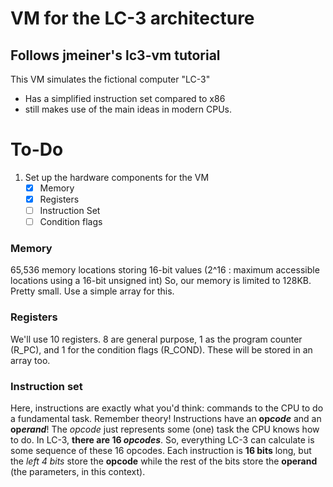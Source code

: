 # VM for the LC-3 architecture
## Follows jmeiner's lc3-vm tutorial
This VM simulates the fictional computer "LC-3"
- Has a simplified instruction set compared to x86
- still makes use of the main ideas in modern CPUs.
# To-Do
1. Set up the hardware components for the VM
   - [x] Memory
   - [x] Registers
   - [ ] Instruction Set
   - [ ] Condition flags

### Memory
65,536 memory locations storing 16-bit values (2^16 : maximum accessible locations using a 16-bit unsigned int)
So, our memory is limited to 128KB. Pretty small.
Use a simple array for this.

### Registers
We'll use 10 registers. 8 are general purpose, 1 as the program counter (R_PC), and 1 for the condition flags (R_COND).
These will be stored in an array too.

### Instruction set
Here, instructions are exactly what you'd think: commands to the CPU to do a fundamental task.
Remember theory! Instructions have an **op*code*** and an **op*erand***!
The *opcode* just represents some (one) task the CPU knows how to do.
In LC-3, **there are 16 *opcodes***. So, everything LC-3 can calculate is some sequence
of these 16 opcodes. Each instruction is **16 bits** long, but the
*left 4 bits* store the **opcode** while the rest of the bits store the **operand** (the parameters, in this context).

